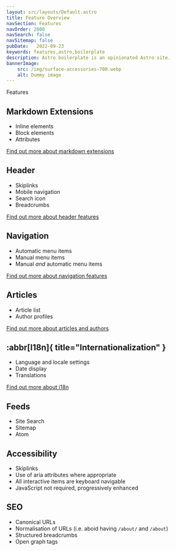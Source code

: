```yaml
---
layout: src/layouts/Default.astro
title: Feature Overview
navSection: Features
navOrder: 2000
navSearch: false
navSitemap: false
pubDate:   2022-09-23
keywords: features,astro,boilerplate
description: Astro boilerplate is an opinionated Astro site.
bannerImage:
    src: /img/surface-accessories-700.webp
    alt: Dummy image
---
```


Features

## Markdown Extensions

- Inline elements
- Block elements
- Attributes

[Find out more about markdown extensions](/features/markdown/)

## Header

- Skiplinks
- Mobile navigation
- Search icon
- Breadcrumbs

[Find out more about header features](/features/header/)

## Navigation

- Automatic menu items
- Manual menu items
- Manual *and* automatic menu items

[Find out more about navigation features](/features/navigation/)

## Articles

- Article list
- Author profiles

[Find out more about articles and authors](/features/articles/)

## :abbr[I18n]{ title="Internationalization" }

- Language and locale settings
- Date display
- Translations

[Find out more about i18n](/features/internationalization/)

## Feeds

- Site Search
- Sitemap
- Atom

## Accessibility

- Skiplinks
- Use of aria attributes where appropriate
- All interactive items are keyboard navigable
- JavaScript not required, progressively enhanced

## SEO

- Canonical URLs
- Normalisation of URLs (i.e. aboid having `/about/` and `/about`)
- Structured breadcrumbs
- Open graph tags
